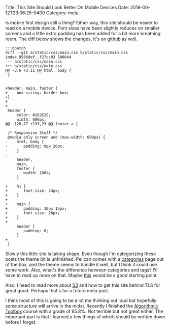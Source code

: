 Title: This Site Should Look Better On Mobile Devices
Date: 2018-06-12T23:06:25-0400
Category: meta

Is mobile first design still a thing? Either way, this site should be
easier to read on a mobile device. Font sizes have been slightly
reduces on smaller screens and a little extra padding has been added
for a bit more breathing room. The diff below shows the changes. It's
on
[github](https://github.com/imwally/niltheme/commit/278e44ae3938100166a60393ae18ab1800f6c04e)
as well.

```
:::dpatch
diff --git a/static/css/main.css b/static/css/main.css                                              
index 9566def..f27cc03 100644
--- a/static/css/main.css
+++ b/static/css/main.css
@@ -3,6 +3,11 @@ html, body {
 }


+header, main, footer {
+    box-sizing: border-box;
+}
+
+
 header {
     color: #262E2E;
     width: 600px;
@@ -128,17 +133,23 @@ footer a {

 /* Responsive Stuff */
 @media only screen and (max-width: 600px) {
-    html, body {
-       padding: 0px 20px;
-    }
-
     header,
     main,
     footer {
        width: 100%;
     }

+    h1 {
+       font-size: 24px;
+    }
+
+    main {
+       padding: 10px 15px;
+       font-size: 16px;
+    }
+
     header {
        padding: 0;
     }
+
 }
```

Slowly this little site is taking shape. Even though I'm categorizing
these posts the theme bit is unfinished. Pelican comes with a
[categories](/categories.html) page out of the box, and the theme
seems to handle it well, but I think it could use some work. Also,
what's the difference between categories and tags? I'll have to read
up more on that. Maybe
[this](http://pirsquared.org/blog/pelican-tags-vs-categories.html)
would be a good starting point.

Also, I need to read more about [S3](https://aws.amazon.com/s3/) and
how to get this site behind TLS for great good. Perhaps that's for a
future meta post. 

I think most of this is going to be a lot me thinking out loud but
hopefully some structure will arrive in the midst. Recently I finished
the [Algorithmic
Toolbox](https://www.coursera.org/learn/algorithmic-toolbox) course
with a grade of 85.8%. Not terrible but not great either. The
important part is that I learned a few things of which should be
written down before I forget.
